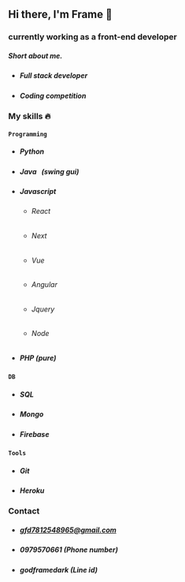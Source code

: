 ## Hi there, I'm Frame 👋

### currently working as a front-end developer
##### Short about me.
- #####  Full stack developer
- #####  Coding competition
### My skills 🔥

#### `Programming`
- ##### Python
- ##### Java &nbsp;&nbsp;(swing gui)
- ##### Javascript
    - ###### React
    - ###### Next
    - ###### Vue
    - ###### Angular
    - ###### Jquery
    - ###### Node
- ##### PHP (pure)
#### `DB`
- ##### SQL
- ##### Mongo
- ##### Firebase
#### `Tools`
- ##### Git
- ##### Heroku

### Contact
- ##### gfd7812548965@gmail.com
- ##### 0979570661 (Phone number)
- ##### godframedark (Line id)
